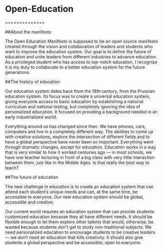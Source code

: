 # Open-Education
==============

##About the manifesto

  The Open Education Manifesto is supposed to be an open source manifesto created through the vision and collaboration of leaders and students who want to improve the education system. Our goal is to define the future of education and unite leaders from different industries to advance education. As a privileged student who has access to top-notch education, I recognize it is my duty to collaborate to a better education system for the future generations.
	
##The history of education

  Our education system dates back from the 18th century, from the Prussian education system. Its focus was to create a universal education system, giving everyone access to basic education by establishing a national curriculum and national testing, but completely ignoring the idea of personalized education. It focused on providing a background needed in an early industrialized world.

  Everything around us has changed since then. We have phones, cars, computers and live in a completely different way. The abilities to come up with creative solutions, explore the intersection of different fields and to have a global perspective have never been so important. Everything went through dramatic changes, except for education. Education works in a way that is very similar to how it worked centuries ago — in most schools, we have one teacher lecturing in front of a big class with very little interaction between them, just like in the Middle Ages. Is that really the best way to teach? 
  
##The future of education

  The new challenge in education is to create an education system that can attend each student’s unique needs and can, at the same time, be accessible to everyone. Our new education system should be global, accessible and creative.

  Our current world requires an education system that can provide students customized education because they all have different needs. It should be flexible enough to let them explore other talents that would, otherwise, be wasted because students don't get to study non-traditional subjects. We need personalized education to encourage students to be creative leaders — we don’t need an education that kills creativity. It should also give students a global perspective and be accessible, open to everyone.
